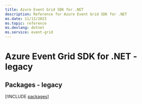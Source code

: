 ```yaml
---
title: Azure Event Grid SDK for .NET
description: Reference for Azure Event Grid SDK for .NET
ms.date: 11/13/2023
ms.topic: reference
ms.devlang: dotnet
ms.service: event-grid
---
```

# Azure Event Grid SDK for .NET - legacy
## Packages - legacy
[!INCLUDE [packages](event-grid-index.md)]